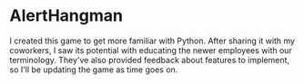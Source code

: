 # AlertHangman
I created this game to get more familiar with Python. After sharing it with my coworkers, I saw its potential with educating the newer employees with our terminology.
They've also provided feedback about features to implement, so I'll be updating the game as time goes on.
